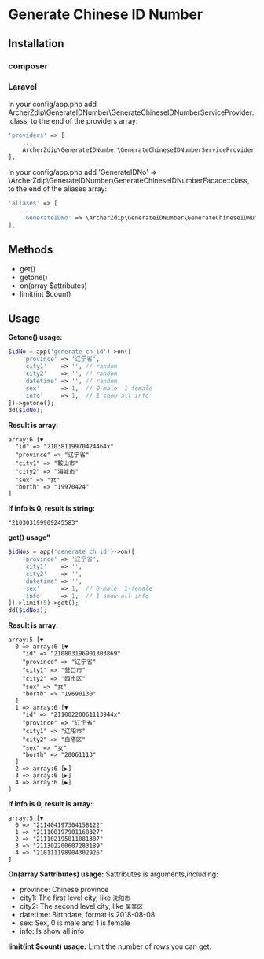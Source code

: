 # Generate Chinese ID Number

## Installation
### composer

### Laravel
In your config/app.php add ArcherZdip\GenerateIDNumber\GenerateChineseIDNumberServiceProvider::class, to the end of the providers array:
```php
'providers' => [
    ...
    ArcherZdip\GenerateIDNumber\GenerateChineseIDNumberServiceProvider::class,
],
```
In your config/app.php add 'GenerateIDNo' => \ArcherZdip\GenerateIDNumber\GenerateChineseIDNumberFacade::class, to the end of the aliases array:
```php
'aliases' => [
    ...
    'GenerateIDNo' => \ArcherZdip\GenerateIDNumber\GenerateChineseIDNumberFacade::class,
],
```

## Methods
* get()
* getone()
* on(array $attributes)
* limit(int $count)

## Usage

**Getone() usage:**
```php
$idNo = app('generate_ch_id')->on([
    'province' => '辽宁省',
    'city1'    => '', // random
    'city2'    => '', // random
    'datetime' => '', // random
    'sex'      => 1,  // 0-male  1-female
    'info'     => 1,  // 1 show all info
])->getone();
dd($idNo);    
```
**Result is array:**
```
array:6 [▼
  "id" => "21038119970424464x"
  "province" => "辽宁省"
  "city1" => "鞍山市"
  "city2" => "海城市"
  "sex" => "女"
  "borth" => "19970424"
]
```
**If info is 0, result is string:**
```
"210303199909245583"
```

**get() usage"**
```php
$idNos = app('generate_ch_id')->on([
    'province' => '辽宁省',
    'city1'    => '',
    'city2'    => '',
    'datetime' => '',
    'sex'      => 1,  // 0-male  1-female
    'info'     => 1,  // 1 show all info
])->limit(5)->get();
dd($idNos);
```
**Result is array:**
```
array:5 [▼
  0 => array:6 [▼
    "id" => "210803196901303869"
    "province" => "辽宁省"
    "city1" => "营口市"
    "city2" => "西市区"
    "sex" => "女"
    "borth" => "19690130"
  ]
  1 => array:6 [▼
    "id" => "21100220061113944x"
    "province" => "辽宁省"
    "city1" => "辽阳市"
    "city2" => "白塔区"
    "sex" => "女"
    "borth" => "20061113"
  ]
  2 => array:6 [▶]
  3 => array:6 [▶]
  4 => array:6 [▶]
]
```
**If info is 0, result is array:**
```
array:5 [▼
  0 => "211404197304158122"
  1 => "211100197901168327"
  2 => "211102195811081387"
  3 => "211302200607283189"
  4 => "210111198904302926"
]
```

**On(array $attributes) usage:**
$attributes is arguments,including:
- province: Chinese province
- city1: The first level city, like `沈阳市`
- city2: The second level city, like `某某区`
- datetime: Birthdate, format is 2018-08-08
- sex: Sex, 0 is male and 1 is female
- info: Is show all info

**limit(int $count) usage:**
Limit the number of rows you can get.